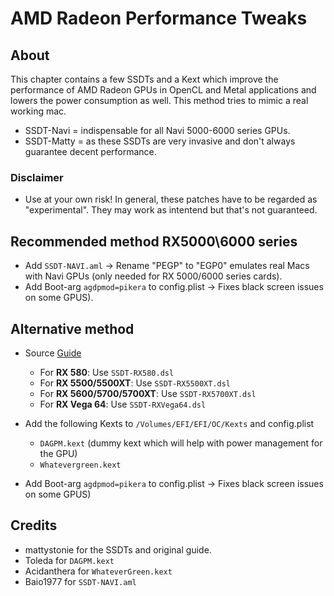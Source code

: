 # AMD Radeon Performance Tweaks
## About

This chapter contains a few SSDTs and a Kext which improve the performance of AMD Radeon GPUs in OpenCL and Metal applications and lowers the power consumption as well. This method tries to mimic a real working mac.

- SSDT-Navi = indispensable for all Navi 5000-6000 series GPUs.
- SSDT-Matty = as these SSDTs are very invasive and don't always guarantee decent performance.

### Disclaimer

- Use at your own risk! In general, these patches have to be regarded as "experimental". They may work as intentend but that's not guaranteed. 

## Recommended method RX5000\6000 series

- Add `SSDT-NAVI.aml` &rarr; Rename "PEGP" to "EGP0" emulates real Macs with Navi GPUs (only needed for RX 5000/6000 series cards).
- Add Boot-arg `agdpmod=pikera` to config.plist &rarr; Fixes black screen issues on some GPUS).
 
## Alternative method 
- Source [Guide](https://www.tonymacx86.com/threads/amd-radeon-performance-enhanced-ssdt.296555/)

	- For **RX 580**: Use `SSDT-RX580.dsl`
	- For **RX 5500/5500XT**: Use `SSDT-RX5500XT.dsl` 
	- For **RX 5600/5700/5700XT**: Use `SSDT-RX5700XT.dsl`
	- For **RX Vega 64**: Use `SSDT-RXVega64.dsl`
	
- Add the following Kexts to `/Volumes/EFI/EFI/OC/Kexts` and config.plist

	- `DAGPM.kext` (dummy kext which will help with power management for the GPU)
	- `Whatevergreen.kext`

- Add Boot-arg `agdpmod=pikera` to config.plist &rarr; Fixes black screen issues on some GPUS)

## Credits

- mattystonie for the SSDTs and original guide.
- Toleda for `DAGPM.kext`
- Acidanthera for `WhateverGreen.kext`
- Baio1977 for `SSDT-NAVI.aml`
 
